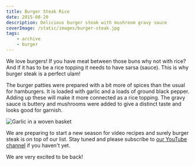 ```yaml
---
title: Burger Steak Rice
date: 2015-08-20
description: Delicious burger steak with mushroom gravy sauce
coverImage: /static/images/burger-steak.jpg
tags: 
    - archive 
    - burger
---
```


We love burgers! If you have meat between those buns why not with rice? And if it has to be a rice topping it needs to have sarsa (sauce). This is why burger steak is a perfect ulam!

The burger patties were prepared with a bit more of spices than the usual for hamburgers. It is loaded with garlic and a loads of ground black pepper. Adding up these will make it more connected as a rice topping. The gravy sauce is buttery and mushrooms were added to give a distinct taste and looks good for garnish.

<img src="/static/images/garlic-basket.jpg" title="Garlic in a woven basket">

We are preparing to start a new season for video recipes and surely burger steak is on top of our list. Stay tuned and please subscribe to [our YouTube channel](https://www.youtube.com/user/ulampinoy) if you haven't yet.

We are very excited to be back!
